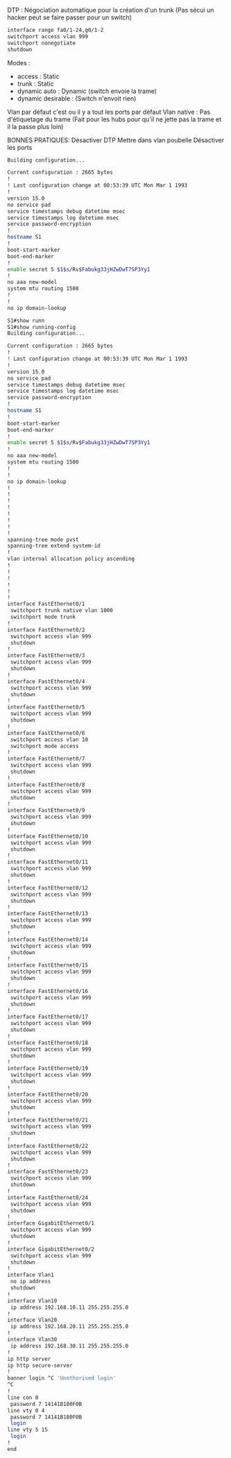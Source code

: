 DTP : Négociation automatique pour la création d'un trunk
(Pas sécui un hacker peut se faire passer pour un switch)

```bash title:"Desactiver DTP et isoler les ports"
interface range fa0/1-24,g0/1-2
switchport access vlan 999
switchport nonegotiate
shutdown
```

Modes : 
- access : Static
- trunk : Static
- dynamic auto : Dynamic (switch envoie la trame)
- dynamic desirable : (Switch n'envoit rien)

Vlan par défaut c'est ou il y a tout les ports par défaut
Vlan native : Pas d'étiquetage du trame (Fait pour les hubs pour qu'il ne jette pas la trame et il la passe plus loin)

BONNES PRATIQUES:
Désactiver DTP
Mettre dans vlan poubelle
Désactiver les ports

```bash title:"Config S1 3.6.2"
Building configuration...

Current configuration : 2665 bytes
!
! Last configuration change at 00:53:39 UTC Mon Mar 1 1993
!
version 15.0
no service pad
service timestamps debug datetime msec
service timestamps log datetime msec
service password-encryption
!
hostname S1
!
boot-start-marker
boot-end-marker
!
enable secret 5 $1$s/Rv$Fabukg33jHZwDwT7SP3Yy1
!
no aaa new-model
system mtu routing 1500
!
!
no ip domain-lookup

S1#show runn
S1#show running-config
Building configuration...

Current configuration : 2665 bytes
!
! Last configuration change at 00:53:39 UTC Mon Mar 1 1993
!
version 15.0
no service pad
service timestamps debug datetime msec
service timestamps log datetime msec
service password-encryption
!
hostname S1
!
boot-start-marker
boot-end-marker
!
enable secret 5 $1$s/Rv$Fabukg33jHZwDwT7SP3Yy1
!
no aaa new-model
system mtu routing 1500
!
!
no ip domain-lookup
!
!
!
!
!
!
!
!
spanning-tree mode pvst
spanning-tree extend system-id
!
vlan internal allocation policy ascending
!
!
!
!
!
!
interface FastEthernet0/1
 switchport trunk native vlan 1000
 switchport mode trunk
!
interface FastEthernet0/2
 switchport access vlan 999
 shutdown
!
interface FastEthernet0/3
 switchport access vlan 999
 shutdown
!
interface FastEthernet0/4
 switchport access vlan 999
 shutdown
!
interface FastEthernet0/5
 switchport access vlan 999
 shutdown
!
interface FastEthernet0/6
 switchport access vlan 10
 switchport mode access
!
interface FastEthernet0/7
 switchport access vlan 999
 shutdown
!
interface FastEthernet0/8
 switchport access vlan 999
 shutdown
!
interface FastEthernet0/9
 switchport access vlan 999
 shutdown
!
interface FastEthernet0/10
 switchport access vlan 999
 shutdown
!
interface FastEthernet0/11
 switchport access vlan 999
 shutdown
!
interface FastEthernet0/12
 switchport access vlan 999
 shutdown
!
interface FastEthernet0/13
 switchport access vlan 999
 shutdown
!
interface FastEthernet0/14
 switchport access vlan 999
 shutdown
!
interface FastEthernet0/15
 switchport access vlan 999
 shutdown
!
interface FastEthernet0/16
 switchport access vlan 999
 shutdown
!
interface FastEthernet0/17
 switchport access vlan 999
 shutdown
!
interface FastEthernet0/18
 switchport access vlan 999
 shutdown
!
interface FastEthernet0/19
 switchport access vlan 999
 shutdown
!
interface FastEthernet0/20
 switchport access vlan 999
 shutdown
!
interface FastEthernet0/21
 switchport access vlan 999
 shutdown
!
interface FastEthernet0/22
 switchport access vlan 999
 shutdown
!
interface FastEthernet0/23
 switchport access vlan 999
 shutdown
!
interface FastEthernet0/24
 switchport access vlan 999
 shutdown
!
interface GigabitEthernet0/1
 switchport access vlan 999
 shutdown
!
interface GigabitEthernet0/2
 switchport access vlan 999
 shutdown
!
interface Vlan1
 no ip address
 shutdown
!
interface Vlan10
 ip address 192.168.10.11 255.255.255.0
!
interface Vlan20
 ip address 192.168.20.11 255.255.255.0
!
interface Vlan30
 ip address 192.168.30.11 255.255.255.0
!
ip http server
ip http secure-server
!
banner login ^C 'Unothorised login'
^C
!
line con 0
 password 7 14141B180F0B
line vty 0 4
 password 7 14141B180F0B
 login
line vty 5 15
 login
!
end
```